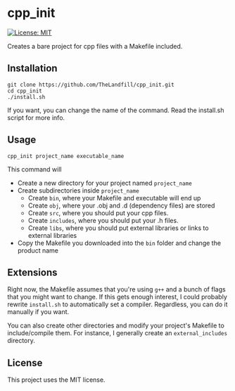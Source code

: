 # cpp_init
[![License: MIT](https://img.shields.io/badge/License-MIT-yellow.svg)](https://opensource.org/licenses/MIT)

Creates a bare project for cpp files with a Makefile included.

## Installation

```
git clone https://github.com/TheLandfill/cpp_init.git
cd cpp_init
./install.sh
```

If you want, you can change the name of the command. Read the install.sh script for more info.

## Usage
```
cpp_init project_name executable_name
```

This command will

-  Create a new directory for your project named `project_name`
-  Create subdirectories inside `project_name`
    -  Create `bin`, where your Makefile and executable will end up
    -  Create `obj`, where your .obj and .d (dependency files) are stored
    -  Create `src`, where you should put your cpp files.
    -  Create `includes`, where you should put your .h files.
    -  Create `libs`, where you should put external libraries or links to external libraries
-  Copy the Makefile you downloaded into the `bin` folder and change the product name

## Extensions

Right now, the Makefile assumes that you're using `g++` and a bunch of flags that you might want to change. If this gets enough interest, I could probably rewrite `install.sh` to automatically set a compiler. Regardless, you can do it manually if you want.

You can also create other directories and modify your project's Makefile to include/compile them. For instance, I generally create an `external_includes` directory.

## License

This project uses the MIT license.
